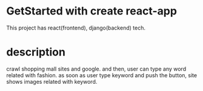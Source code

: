 # GetStarted with create react-app
This project has react(frontend), django(backend) tech.

# description
crawl shopping mall sites and google.
and then, user can type any word related with fashion.
as soon as user type keyword and push the button, 
site shows images related with keyword.

